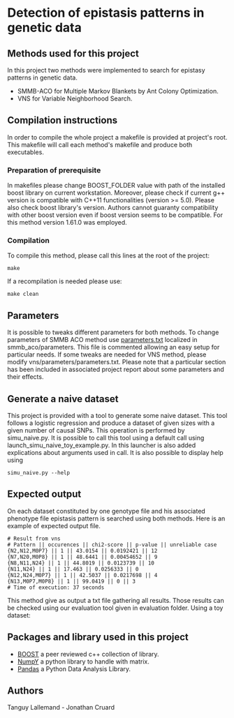 # Detection of epistasis patterns in genetic data
## Methods used for this project
In this project two methods were implemented to search for epistasy patterns in genetic data.

- SMMB-ACO for Multiple Markov Blankets by Ant Colony Optimization.
- VNS for Variable Neighborhood Search.

## Compilation instructions
In order to compile the whole project a makefile is provided at project's root. This makefile will call each method's makefile and produce both executables.
### Preparation of prerequisite
In makefiles please change BOOST_FOLDER value with path of the installed boost library on current workstation.
Moreover, please check if current g++ version is compatible with C++11 functionalities (version >= 5.0). Please also check boost library's version. Authors cannot guaranty compatibility with other boost version even if boost version seems to be compatible. For this method version 1.61.0 was employed.
### Compilation
To compile this method, please call this lines at the root of the project:

    make

If a recompilation is needed please use:

    make clean

## Parameters
It is possible to tweaks different parameters for both methods. To change parameters of SMMB ACO method use [parameters.txt](smmb_aco/parameters/parameters.txt) localized in smmb_aco/parameters. This file is commented allowing an easy setup for particular needs. If some tweaks are needed for VNS method, please modify vns/parameters/parameters.txt. Please note that a particular section has been included in associated project report about some parameters and their effects.

## Generate a naive dataset
This project is provided with a tool to generate some naive dataset. This tool follows a logistic regression and produce a dataset of given sizes with a given number of causal SNPs. This operation is performed by simu_naive.py. It is possible to call this tool using a default call using launch_simu_naive_toy_example.py. In this launcher is also added explications about arguments used in call. It is also possible to display help using

    simu_naive.py --help




## Expected output
On each dataset constituted by one genotype file and his associated phenotype file epistasis pattern is searched using both methods. Here is an example of expected output file.

    # Result from vns
    # Pattern || occurences || chi2-score || p-value || unreliable case
    {N2,N12,M0P7} || 1 || 43.0154 || 0.0192421 || 12
    {N7,N20,M0P8} || 1 || 48.6441 || 0.00454652 || 9
    {N8,N11,N24} || 1 || 44.8019 || 0.0123739 || 10
    {N11,N24} || 1 || 17.463 || 0.0256333 || 0
    {N12,N24,M0P7} || 1 || 42.5037 || 0.0217698 || 4
    {N13,M0P7,M0P8} || 1 || 99.0419 || 0 || 3
    # Time of execution: 37 seconds

This method give as output a txt file gathering all results. Those results can be checked using our evaluation tool given in evaluation folder.
Using a toy dataset:

<!-- TODO add  -->


## Packages and library used in this project

- [BOOST](https://www.boost.org/) a peer reviewed c++ collection of library.
- [NumpY](http://www.numpy.org/) a python library to handle with matrix.
- [Pandas](https://pandas.pydata.org/) a Python Data Analysis Library.

## Authors
Tanguy Lallemand -
Jonathan Cruard
